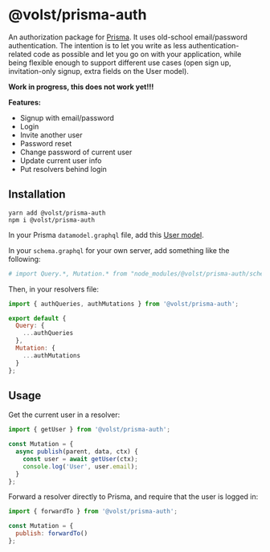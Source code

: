 # @volst/prisma-auth

An authorization package for [Prisma](https://www.prisma.io/). It uses old-school email/password authentication. The intention is to let you write as less authentication-related code as possible and let you go on with your application, while being flexible enough to support different use cases (open sign up, invitation-only signup, extra fields on the User model).

**Work in progress, this does not work yet!!!**

**Features:**

* Signup with email/password
* Login
* Invite another user
* Password reset
* Change password of current user
* Update current user info
* Put resolvers behind login

## Installation

```
yarn add @volst/prisma-auth
npm i @volst/prisma-auth
```

In your Prisma `datamodel.graphql` file, add this [User model](./example/datamodel.graphql).

In your `schema.graphql` for your own server, add something like the following:

```graphql
# import Query.*, Mutation.* from "node_modules/@volst/prisma-auth/schema.graphql"
```

Then, in your resolvers file:

```js
import { authQueries, authMutations } from '@volst/prisma-auth';

export default {
  Query: {
    ...authQueries
  },
  Mutation: {
    ...authMutations
  }
};
```

## Usage

Get the current user in a resolver:

```js
import { getUser } from '@volst/prisma-auth';

const Mutation = {
  async publish(parent, data, ctx) {
    const user = await getUser(ctx);
    console.log('User', user.email);
  }
};
```

Forward a resolver directly to Prisma, and require that the user is logged in:

```js
import { forwardTo } from '@volst/prisma-auth';

const Mutation = {
  publish: forwardTo()
};
```
